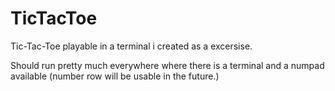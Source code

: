 # TicTacToe
Tic-Tac-Toe playable in a terminal i created as a excersise.

Should run pretty much everywhere where there is a terminal and a numpad available (number row will be usable in the future.)
